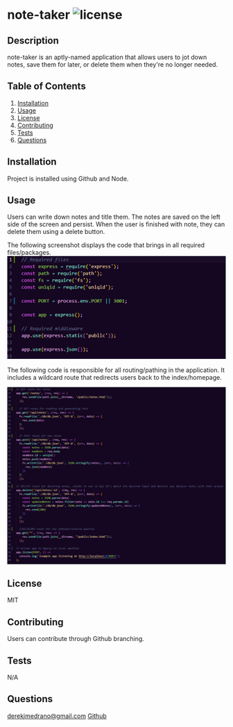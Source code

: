 # note-taker ![license](https://img.shields.io/badge/license-MIT-blue)

## Description
note-taker is an aptly-named application that allows users to jot down notes, save them for later, or delete them when they're no longer needed.

## Table of Contents
1. [Installation](#installation)
2. [Usage](#usage)
3. [License](#license)
4. [Contributing](#contributing)
5. [Tests](#tests)
6. [Questions](#questions)

## Installation
Project is installed using Github and Node.

## Usage
Users can write down notes and title them. The notes are saved on the left side of the screen and persist. When the user is finished with note, they can delete them using a delete button.

The following screenshot displays the code that brings in all required files/packages. 
![Screenshot of application](public/assets/images/nt-code1.png)

The following code is responsible for all routing/pathing in the application. It includes a wildcard route that redirects users back to the index/homepage.

![Screenshot of application](public/assets/images/nt-code2.png)

## License
MIT

## Contributing
Users can contribute through Github branching.

## Tests
N/A

## Questions
derekjmedrano@gmail.com
[Github](www.github.com/derekmedrano)
